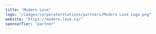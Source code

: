 ```yaml
---
title: "Modern Love"
logo: "/images/corporaterelations/partners/Modern Love Logo.png"
website: "https://modern-love.ca/"
sponsorTier: "partner"
---
```

